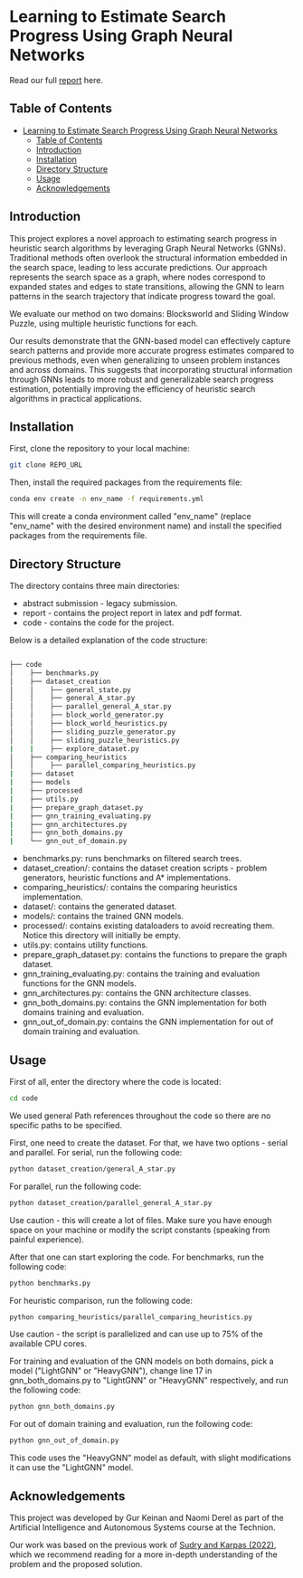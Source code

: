 # Learning to Estimate Search Progress Using Graph Neural Networks

Read our full [report](https://github.com/GurKeinan/Artificial-Intelligence-and-Autonomous-Systems/blob/main/report/submission.pdf) here.

## Table of Contents
- [Learning to Estimate Search Progress Using Graph Neural Networks](#learning-to-estimate-search-progress-using-graph-neural-networks)
  - [Table of Contents](#table-of-contents)
  - [Introduction](#introduction)
  - [Installation](#installation)
  - [Directory Structure](#directory-structure)
  - [Usage](#usage)
  - [Acknowledgements](#acknowledgements)


## Introduction

This project explores a novel approach to estimating search progress in heuristic search algorithms by leveraging Graph Neural Networks (GNNs). Traditional methods often overlook the structural information embedded in the search space, leading to less accurate predictions. Our approach represents the search space as a graph, where nodes correspond to expanded states and edges to state transitions, allowing the GNN to learn patterns in the search trajectory that indicate progress toward the goal.

We evaluate our method on two domains: Blocksworld and Sliding Window Puzzle, using multiple heuristic functions for each.

Our results demonstrate that the GNN-based model can effectively capture search patterns and provide more accurate progress estimates compared to previous methods, even when generalizing to unseen problem instances and across domains. This suggests that incorporating structural information through GNNs leads to more robust and generalizable search progress estimation, potentially improving the efficiency of heuristic search algorithms in practical applications.


## Installation

First, clone the repository to your local machine:

```bash
git clone REPO_URL
```

Then, install the required packages from the requirements file:

```bash
conda env create -n env_name -f requirements.yml
```
This will create a conda environment called "env_name" (replace "env_name" with the desired environment name) and install the specified packages from the requirements file.

## Directory Structure

The directory contains three main directories:

- abstract submission - legacy submission.
- report - contains the project report in latex and pdf format.
- code - contains the code for the project.

Below is a detailed explanation of the code structure:

```bash

├── code
│    ├── benchmarks.py
│    ├── dataset_creation
│    │    ├── general_state.py
│    │    ├── general_A_star.py
│    │    ├── parallel_general_A_star.py
│    │    ├── block_world_generator.py
│    │    ├── block_world_heuristics.py
│    │    ├── sliding_puzzle_generator.py
│    │    ├── sliding_puzzle_heuristics.py
|    |    ├── explore_dataset.py
│    ├── comparing_heuristics
│    │    ├── parallel_comparing_heuristics.py
|    ├── dataset
|    ├── models
|    ├── processed
|    ├── utils.py
|    ├── prepare_graph_dataset.py
|    ├── gnn_training_evaluating.py
|    ├── gnn_architectures.py
|    ├── gnn_both_domains.py
|    └── gnn_out_of_domain.py

```

- benchmarks.py: runs benchmarks on filtered search trees.
- dataset_creation/: contains the dataset creation scripts - problem generators, heuristic functions and A* implementations.
- comparing_heuristics/: contains the comparing heuristics implementation.
- dataset/: contains the generated dataset.
- models/: contains the trained GNN models.
- processed/: contains existing dataloaders to avoid recreating them. Notice this directory will initially be empty.
- utils.py: contains utility functions.
- prepare_graph_dataset.py: contains the functions to prepare the graph dataset.
- gnn_training_evaluating.py: contains the training and evaluation functions for the GNN models.
- gnn_architectures.py: contains the GNN architecture classes.
- gnn_both_domains.py: contains the GNN implementation for both domains training and evaluation.
- gnn_out_of_domain.py: contains the GNN implementation for out of domain training and evaluation.


## Usage

First of all, enter the directory where the code is located:

```bash
cd code
```
We used general Path references throughout the code so there are no specific paths to be specified.

First, one need to create the dataset. For that, we have two options - serial and parallel. For serial, run the following code:

```bash
python dataset_creation/general_A_star.py
```

For parallel, run the following code:

```bash
python dataset_creation/parallel_general_A_star.py
```

Use caution - this will create a lot of files. Make sure you have enough space on your machine or modify the script constants (speaking from painful experience).

After that one can start exploring the code. For benchmarks, run the following code:

```bash
python benchmarks.py
```

For heuristic comparison, run the following code:

```bash
python comparing_heuristics/parallel_comparing_heuristics.py
```

Use caution - the script is parallelized and can use up to 75% of the available CPU cores.

For training and evaluation of the GNN models on both domains, pick a model ("LightGNN" or "HeavyGNN"), change line 17 in gnn_both_domains.py to "LightGNN" or "HeavyGNN" respectively, and run the following code:

```bash
python gnn_both_domains.py
```

For out of domain training and evaluation, run the following code:

```bash
python gnn_out_of_domain.py
```

This code uses the "HeavyGNN" model as default, with slight modifications it can use the "LightGNN" model.


## Acknowledgements

This project was developed by Gur Keinan and Naomi Derel as part of the Artificial Intelligence and Autonomous Systems course at the Technion.

Our work was based on the previous work of [Sudry and Karpas (2022)](https://ojs.aaai.org/index.php/ICAPS/article/view/19821), which we recommend reading for a more in-depth understanding of the problem and the proposed solution.
